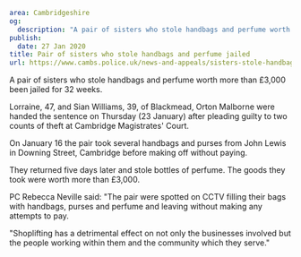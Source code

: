 ```yaml
area: Cambridgeshire
og:
  description: "A pair of sisters who stole handbags and perfume worth more than \xA33,000 been jailed for 32 weeks."
publish:
  date: 27 Jan 2020
title: Pair of sisters who stole handbags and perfume jailed
url: https://www.cambs.police.uk/news-and-appeals/sisters-stole-handbags
```

A pair of sisters who stole handbags and perfume worth more than £3,000 been jailed for 32 weeks.

Lorraine, 47, and Sian Williams, 39, of Blackmead, Orton Malborne were handed the sentence on Thursday (23 January) after pleading guilty to two counts of theft at Cambridge Magistrates' Court.

On January 16 the pair took several handbags and purses from John Lewis in Downing Street, Cambridge before making off without paying.

They returned five days later and stole bottles of perfume. The goods they took were worth more than £3,000.

PC Rebecca Neville said: "The pair were spotted on CCTV filling their bags with handbags, purses and perfume and leaving without making any attempts to pay.

"Shoplifting has a detrimental effect on not only the businesses involved but the people working within them and the community which they serve."
